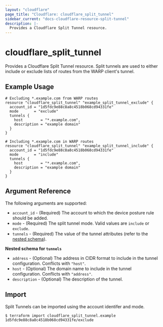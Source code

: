 ```yaml
---
layout: "cloudflare"
page_title: "Cloudflare: cloudflare_split_tunnel"
sidebar_current: "docs-cloudflare-resource-split-tunnel"
description: |-
  Provides a Cloudflare Split Tunnel resource.
---
```


# cloudflare_split_tunnel

Provides a Cloudflare Split Tunnel resource. Split tunnels are used to either
include or exclude lists of routes from the WARP client's tunnel.

## Example Usage

```hcl
# Excluding *.example.com from WARP routes
resource "cloudflare_split_tunnel" "example_split_tunnel_exclude" {
  account_id = "1d5fdc9e88c8a8c4518b068cd94331fe"
  mode       = "exclude"
  tunnels {
    host        = "*.example.com",
    description = "example domain"
  }
}

# Including *.example.com in WARP routes
resource "cloudflare_split_tunnel" "example_split_tunnel_include" {
  account_id = "1d5fdc9e88c8a8c4518b068cd94331fe"
  mode       = "include"
  tunnels {
    host        = "*.example.com",
    description = "example domain"
  }
}
```

## Argument Reference

The following arguments are supported:

- `account_id` - (Required) The account to which the device posture rule should be added.
- `mode` - (Required) The split tunnel mode. Valid values are `include` or `exclude`.
- `tunnels` - (Required) The value of the tunnel attributes (refer to the [nested schema](#nestedblock--tunnels)).

<a id="nestedblock--tunnels"></a>
**Nested schema for `tunnels`**

- `address` - (Optional) The address in CIDR format to include in the tunnel configuration. Conflicts with `"host"`.
- `host` - (Optional) The domain name to include in the tunnel configuration. Conflicts with `"address"`.
- `description` - (Optional) The description of the tunnel.

## Import

Split Tunnels can be imported using the account identifer and mode.

```
$ terraform import cloudflare_split_tunnel.example 1d5fdc9e88c8a8c4518b068cd94331fe/exclude
```
